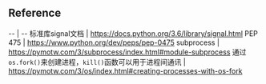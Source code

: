 ## Reference

-- | --
标准库signal文档 | https://docs.python.org/3.6/library/signal.html
PEP 475 | https://www.python.org/dev/peps/pep-0475
subprocess | https://pymotw.com/3/subprocess/index.html#module-subprocess
通过`os.fork()`来创建进程，`kill()`函数可以用于进程间通讯 | https://pymotw.com/3/os/index.html#creating-processes-with-os-fork
